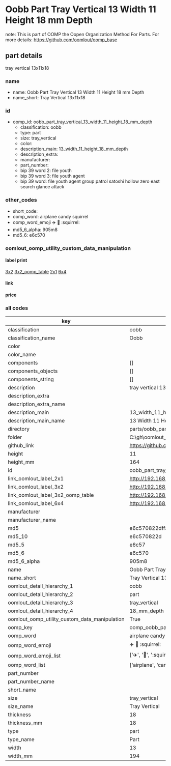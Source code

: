# Oobb Part Tray Vertical 13 Width 11 Height 18 mm Depth  

note: This is part of OOMP the Oopen Organization Method For Parts. For more details: https://github.com/oomlout/oomp_base

##  part details
  



tray vertical 13x11x18



### name
* name: Oobb Part Tray Vertical 13 Width 11 Height 18 mm Depth
* name_short: Tray Vertical 13x11x18 
### id
* oomp_id: oobb_part_tray_vertical_13_width_11_height_18_mm_depth
  * classification: oobb
  * type: part
  * size: tray_vertical
  * color: 
  * description_main: 13_width_11_height_18_mm_depth
  * description_extra: 
  * manufacturer: 
  * part_number: 
  * bip 39 word 2: file youth
  * bip 39 word 3: file youth agent
  * bip 39 word: file youth agent group patrol satoshi hollow zero east search glance attack

### other_codes
* short_code: 
* oomp_word: airplane candy squirrel
* oomp_word_emoji :airplane: :candy: :squirrel:
* md5_6_alpha: 905m8
* md5_6: e6c570






### oomlout_oomp_utility_custom_data_manipulation
#### label print
[3x2](http://192.168.1.245:1112/?label=oomp%20905m8)
[3x2_oomp_table](http://192.168.1.108:1112/?label=oomp%20905m8)
[2x1](http://192.168.1.242:1112/?label=oomp%20905m8)
[6x4](http://192.168.1.55:1112/?label=oomp%20905m8)    

#### link

                              

#### price







### all codes 
| key | value |  
| --- | --- |  
| classification | oobb |  
| classification_name | Oobb |  
| color |  |  
| color_name |  |  
| components | [] |  
| components_objects | [] |  
| components_string | [] |  
| description | tray vertical 13x11x18 |  
| description_extra |  |  
| description_extra_name |  |  
| description_main | 13_width_11_height_18_mm_depth |  
| description_main_name | 13 Width 11 Height 18 mm Depth |  
| directory | parts/oobb_part_tray_vertical_13_width_11_height_18_mm_depth |  
| folder | C:\gh\oomlout_oobb_version_4_generated_parts\parts\oobb_part_tray_vertical_13_width_11_height_18_mm_depth |  
| github_link | https://github.com/oomlout/oomlout_oomp_part_src/tree/main/parts/oobb_part_tray_vertical_13_width_11_height_18_mm_depth |  
| height | 11 |  
| height_mm | 164 |  
| id | oobb_part_tray_vertical_13_width_11_height_18_mm_depth |  
| link_oomlout_label_2x1 | http://192.168.1.242:1112/?label=oomp%20905m8 |  
| link_oomlout_label_3x2 | http://192.168.1.245:1112/?label=oomp%20905m8 |  
| link_oomlout_label_3x2_oomp_table | http://192.168.1.108:1112/?label=oomp%20905m8 |  
| link_oomlout_label_6x4 | http://192.168.1.55:1112/?label=oomp%20905m8 |  
| manufacturer |  |  
| manufacturer_name |  |  
| md5 | e6c570822dffad9efdd0966e09ffdab1 |  
| md5_10 | e6c570822d |  
| md5_5 | e6c57 |  
| md5_6 | e6c570 |  
| md5_6_alpha | 905m8 |  
| name | Oobb Part Tray Vertical 13 Width 11 Height 18 mm Depth |  
| name_short | Tray Vertical 13x11x18  |  
| oomlout_detail_hierarchy_1 | oobb |  
| oomlout_detail_hierarchy_2 | part |  
| oomlout_detail_hierarchy_3 | tray_vertical |  
| oomlout_detail_hierarchy_4 | 18_mm_depth |  
| oomlout_oomp_utility_custom_data_manipulation | True |  
| oomp_key | oomp_oobb_part_tray_vertical_13_width_11_height_18_mm_depth |  
| oomp_word | airplane candy squirrel |  
| oomp_word_emoji | :airplane: :candy: :squirrel: |  
| oomp_word_emoji_list | [':airplane:', ':candy:', ':squirrel:'] |  
| oomp_word_list | ['airplane', 'candy', 'squirrel'] |  
| part_number |  |  
| part_number_name |  |  
| short_name |  |  
| size | tray_vertical |  
| size_name | Tray Vertical |  
| thickness | 18 |  
| thickness_mm | 18 |  
| type | part |  
| type_name | Part |  
| width | 13 |  
| width_mm | 194 |  

